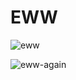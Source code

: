 # EWW 
![eww](https://user-images.githubusercontent.com/72156551/153015496-6111b2c9-4f68-4999-a62e-b85273a926e0.gif)

![eww-again](https://user-images.githubusercontent.com/72156551/153015524-00e97b37-6af2-412b-92a2-bf092c2fc5ae.png)
